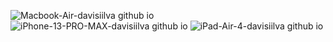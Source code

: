 ![Macbook-Air-davisiilva github io](https://github.com/user-attachments/assets/a5c3937d-8215-4363-bcf7-622e3ea394af)
![iPhone-13-PRO-MAX-davisiilva github io](https://github.com/user-attachments/assets/f7df5c03-8254-493e-84f7-32cf2333a849)
![iPad-Air-4-davisiilva github io](https://github.com/user-attachments/assets/e90071f2-8f5b-43d6-83a4-d7c6901c841e)
